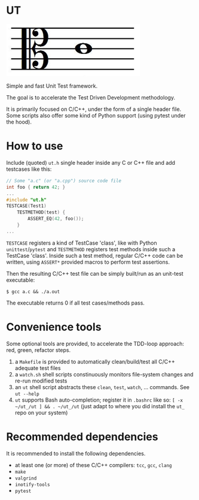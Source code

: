 # UT
![Cle d'UT](res/images/ut.png)

Simple and fast Unit Test framework.

The goal is to accelerate the Test Driven Development methodology.

It is primarily focused on C/C++, under the form of a single header file.
Some scripts also offer some kind of Python support (using pytest under the hood).

# How to use
Include (quoted) `ut.h` single header inside any C or C++ file and add testcases like this:
```C
// Some "a.c" (or "a.cpp") source code file
int foo { return 42; }
...
#include "ut.h"
TESTCASE(Test1)
    TESTMETHOD(test) {
        ASSERT_EQ(42, foo());
    }
...
```
`TESTCASE` registers a kind of TestCase 'class', like with Python `unittest`/`pytest`
and `TESTMETHOD` registers test methods inside such a TestCase 'class'.
Inside such a test method, regular C/C++ code can be written, using `ASSERT*` provided macros
to perform test assertions.

Then the resulting C/C++ test file can be simply built/run as an unit-test executable:
```
$ gcc a.c && ./a.out
```
The executable returns 0 if all test cases/methods pass.

# Convenience tools
Some optional tools are provided, to accelerate the TDD-loop approach: red, green, refactor steps.

1) a `Makefile` is provided to automatically clean/build/test all C/C++ adequate test files
2) a `watch.sh` shell scripts constinuously monitors file-system changes and re-run modified tests
3) an `ut` shell script abstracts these `clean`, `test`, `watch`, ... commands. See `ut --help`
4) `ut` supports Bash auto-completion; register it in `.bashrc` like so: `[ -x ~/ut_/ut ] && . ~/ut_/ut`
(just adapt to where you did install the `ut_` repo on your system)

# Recommended dependencies
It is recommended to install the following dependencies.
- at least one (or more) of these C/C++ compilers: `tcc`, `gcc`, `clang`
- `make`
- `valgrind`
- `inotify-tools`
- `pytest`
